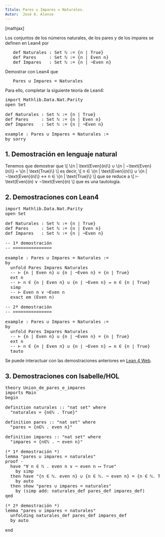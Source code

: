 ```yaml
---
Título: Pares ∪ Impares = Naturales.
Autor:  José A. Alonso
---
```


[mathjax]

Los conjuntos de los números naturales, de los pares y de los impares se definen en Lean4 por
<pre lang="haskell">
   def Naturales : Set ℕ := {n | True}
   def Pares     : Set ℕ := {n | Even n}
   def Impares   : Set ℕ := {n | ¬Even n}
</pre>

Demostrar con Lean4 que
<pre lang="haskell">
   Pares ∪ Impares = Naturales
</pre>

Para ello, completar la siguiente teoría de Lean4:

<pre lang="lean">
import Mathlib.Data.Nat.Parity
open Set

def Naturales : Set ℕ := {n | True}
def Pares     : Set ℕ := {n | Even n}
def Impares   : Set ℕ := {n | ¬Even n}

example : Pares ∪ Impares = Naturales :=
by sorry
</pre>
<!--more-->

<h2>1. Demostración en lenguaje natural</h2>

Tenemos que demostrar que
\\[ \\{n | \\text{Even}(n)\\} ∪ \\{n | ¬\\text{Even}(n)\\} = \\{n | \\text{True}\\} \\]
es decir,
\\[ n ∈ \\{n | \\text{Even}(n)\\} ∪ \\{n | ¬\\text{Even}(n)\\} ↔ n ∈ \\{n | \\text{True}\\} \\]
que se reduce a
\\[ ⊢ \\text{Even}(n) ∨ ¬\\text{Even}(n) \\]
que es una tautología.

<h2>2. Demostraciones con Lean4</h2>

<pre lang="lean">
import Mathlib.Data.Nat.Parity
open Set

def Naturales : Set ℕ := {n | True}
def Pares     : Set ℕ := {n | Even n}
def Impares   : Set ℕ := {n | ¬Even n}

-- 1ª demostración
-- ===============

example : Pares ∪ Impares = Naturales :=
by
  unfold Pares Impares Naturales
  -- ⊢ {n | Even n} ∪ {n | ¬Even n} = {n | True}
  ext n
  -- ⊢ n ∈ {n | Even n} ∪ {n | ¬Even n} ↔ n ∈ {n | True}
  simp
  -- ⊢ Even n ∨ ¬Even n
  exact em (Even n)

-- 2ª demostración
-- ===============

example : Pares ∪ Impares = Naturales :=
by
  unfold Pares Impares Naturales
  -- ⊢ {n | Even n} ∪ {n | ¬Even n} = {n | True}
  ext n
  -- ⊢ n ∈ {n | Even n} ∪ {n | ¬Even n} ↔ n ∈ {n | True}
  tauto
</pre>

Se puede interactuar con las demostraciones anteriores en <a href="https://live.lean-lang.org/#url=https://raw.githubusercontent.com/jaalonso/Calculemus2/main/src/Union_de_pares_e_impares.lean" rel="noopener noreferrer" target="_blank">Lean 4 Web</a>.

<h2>3. Demostraciones con Isabelle/HOL</h2>

<pre lang="isar">
theory Union_de_pares_e_impares
imports Main
begin

definition naturales :: "nat set" where
  "naturales = {n∈ℕ . True}"

definition pares :: "nat set" where
  "pares = {n∈ℕ . even n}"

definition impares :: "nat set" where
  "impares = {n∈ℕ . ¬ even n}"

(* 1ª demostración *)
lemma "pares ∪ impares = naturales"
proof -
  have "∀ n ∈ ℕ . even n ∨ ¬ even n ⟷ True"
    by simp
  then have "{n ∈ ℕ. even n} ∪ {n ∈ ℕ. ¬ even n} = {n ∈ ℕ. True}"
    by auto
  then show "pares ∪ impares = naturales"
    by (simp add: naturales_def pares_def impares_def)
qed

(* 2ª demostración *)
lemma "pares ∪ impares = naturales"
  unfolding naturales_def pares_def impares_def
  by auto

end
</pre>
